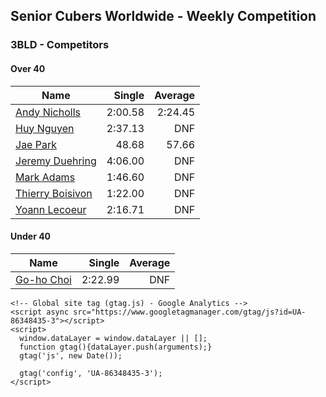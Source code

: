 ## Senior Cubers Worldwide - Weekly Competition
### 3BLD - Competitors

#### Over 40

| Name | Single | Average |
| -- | --: | --: |
| [Andy Nicholls](../persons/andy_nicholls.md) | 2:00.58 | 2:24.45 |
| [Huy Nguyen](../persons/huy_nguyen.md) | 2:37.13 | DNF |
| [Jae Park](../persons/jae_park.md) | 48.68 | 57.66 |
| [Jeremy Duehring](../persons/jeremy_duehring.md) | 4:06.00 | DNF |
| [Mark Adams](../persons/mark_adams.md) | 1:46.60 | DNF |
| [Thierry Boisivon](../persons/thierry_boisivon.md) | 1:22.00 | DNF |
| [Yoann Lecoeur](../persons/yoann_lecoeur.md) | 2:16.71 | DNF |

#### Under 40

| Name | Single | Average |
| -- | --: | --: |
| [Go-ho Choi](../persons/go-ho_choi.md) | 2:22.99 | DNF |


    <!-- Global site tag (gtag.js) - Google Analytics -->
    <script async src="https://www.googletagmanager.com/gtag/js?id=UA-86348435-3"></script>
    <script>
      window.dataLayer = window.dataLayer || [];
      function gtag(){dataLayer.push(arguments);}
      gtag('js', new Date());

      gtag('config', 'UA-86348435-3');
    </script>